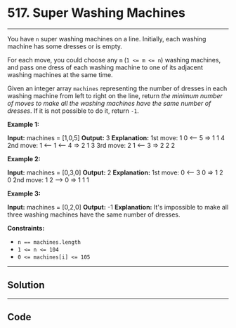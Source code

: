 # 517. Super Washing Machines

---

You have `n` super washing machines on a line. Initially, each washing machine has some dresses or is empty.

For each move, you could choose any `m` (`1 <= m <= n`) washing machines, and pass one dress of each washing machine to one of its adjacent washing machines at the same time.

Given an integer array `machines` representing the number of dresses in each washing machine from left to right on the line, return _the minimum number of moves to make all the washing machines have the same number of dresses_. If it is not possible to do it, return `-1`.

 

**Example 1:**


**Input:** machines = [1,0,5]
**Output:** 3
**Explanation:**
1st move:    1     0 <-- 5    =>    1     1     4
2nd move:    1 <-- 1 <-- 4    =>    2     1     3
3rd move:    2     1 <-- 3    =>    2     2     2


**Example 2:**


**Input:** machines = [0,3,0]
**Output:** 2
**Explanation:**
1st move:    0 <-- 3     0    =>    1     2     0
2nd move:    1     2 --> 0    =>    1     1     1


**Example 3:**


**Input:** machines = [0,2,0]
**Output:** -1
**Explanation:**
It's impossible to make all three washing machines have the same number of dresses.


 

**Constraints:**

  * `n == machines.length`
  * `1 <= n <= 104`
  * `0 <= machines[i] <= 105`

---

## Solution



---

## Code
```python


```